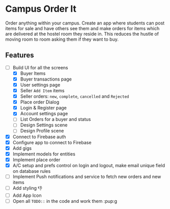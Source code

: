 # Campus Order It

 Order anything within your campus. Create an app where students can post items for sale and have
  others see them and make orders for items which are delivered at the hostel room they reside in.
 This reduces the hustle of moving room to room asking them if they want to buy.

 ## Features

 - [ ] Build UI for all the screens
    - [x] Buyer Items
    - [x] Buyer transactions page
    - [x] User settings page
    - [x] Seller `Add Item` items 
    - [x] Seller orders: `new`, `complete`, `cancelled` and `Rejected` 
    - [x] Place order Dialog
    - [x] Login & Register page
    - [x] Account settings page
    - [ ] List Orders for a buyer and status
    - [ ] Design Settings scene
    - [ ] Design Profile scene
 - [x] Connect to Firebase auth
 - [x] Configure app to connect to Firebase 
 - [x] Add gigs
 - [x] Implement models for entities
 - [x] Implement place order
 - [x] A/C setup and prefs control on login and logout, make email unique field on database rules
 - [ ] Implement Push notifications and service to fetch new orders and new items 
 - [ ] Add styling :-1:
 - [ ] Add App Icon
 - [ ] Open all `TODO::` in the code and work them :pup:g
